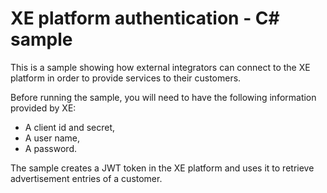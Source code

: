 # XE platform authentication - C# sample

This is a sample showing how external integrators can connect to the XE platform in order to provide services to their customers.

Before running the sample, you will need to have the following information provided by XE:
* A client id and secret,
* A user name,
* A password.

The sample creates a JWT token in the XE platform and uses it to retrieve advertisement entries of a customer.